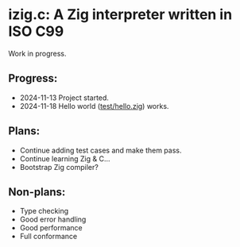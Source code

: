 # izig.c: A Zig interpreter written in ISO C99

Work in progress.

## Progress:
- 2024-11-13 Project started.
- 2024-11-18 Hello world ([test/hello.zig](https://github.com/golddranks/izig.c/blob/main/test/hello.zig)) works.

## Plans:
- Continue adding test cases and make them pass.
- Continue learning Zig & C...
- Bootstrap Zig compiler?

## Non-plans:
- Type checking
- Good error handling
- Good performance
- Full conformance

